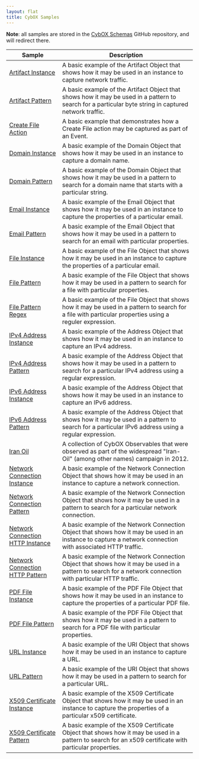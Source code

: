 ```yaml
---
layout: flat
title: CybOX Samples
---
```


**Note**: all samples are stored in the [CybOX Schemas](https://github.com/CybOXProject/schemas) GitHub repository, and will redirect there.


|Sample|Description|
|------|-----------|
|[Artifact Instance](https://github.com/CybOXProject/schemas/blob/master/samples/CybOX_Artifact_Instance.xml)|A basic example of the Artifact Object that shows how it may be used in an instance to capture network traffic.|
|[Artifact Pattern](https://github.com/CybOXProject/schemas/blob/master/samples/CybOX_Artifact_Pattern.xml)|A basic example of the Artifact Object that shows how it may be used in a pattern to search for a particular byte string in captured network traffic.|
|[Create File Action](https://github.com/CybOXProject/schemas/blob/master/samples/CybOX_CreateFile_Action.xml)|A basic example that demonstrates how a Create File action may be captured as part of an Event.|
|[Domain Instance](https://github.com/CybOXProject/schemas/blob/master/samples/CybOX_Domain_Instance.xml)|A basic example of the Domain Object that shows how it may be used in an instance to capture a domain name.|
|[Domain Pattern](https://github.com/CybOXProject/schemas/blob/master/samples/CybOX_Domain_Pattern.xml)|A basic example of the Domain Object that shows how it may be used in a pattern to search for a domain name that starts with a particular string.|
|[Email Instance](https://github.com/CybOXProject/schemas/blob/master/samples/CybOX_Simple_Email_Instance.xml)|A basic example of the Email Object that shows how it may be used in an instance to capture the properties of a particular email.|
|[Email Pattern](https://github.com/CybOXProject/schemas/blob/master/samples/CybOX_Simple_Email_Pattern.xml)|A basic example of the Email Object that shows how it may be used in a pattern to search for an email with particular properties.|
|[File Instance](https://github.com/CybOXProject/schemas/blob/master/samples/CybOX_Simple_File_Instance.xml)|A basic example of the File Object that shows how it may be used in an instance to capture the properties of a particular email.|
|[File Pattern](https://github.com/CybOXProject/schemas/blob/master/samples/CybOX_Simple_File_Pattern.xml)|A basic example of the File Object that shows how it may be used in a pattern to search for a file with particular properties.|
|[File Pattern Regex](https://github.com/CybOXProject/schemas/blob/master/samples/CybOX_Simple_File_Pattern_Regex.xml)|A basic example of the File Object that shows how it may be used in a pattern to search for a file with particular properties using a reguler expression.|
|[IPv4 Address Instance](https://github.com/CybOXProject/schemas/blob/master/samples/CybOX_IPv4Address_Instance.xml)|A basic example of the Address Object that shows how it may be used in an instance to capture an IPv4 address.|
|[IPv4 Address Pattern](https://github.com/CybOXProject/schemas/blob/master/samples/CybOX_IPv4Address_Pattern.xml)|A basic example of the Address Object that shows how it may be used in a pattern to search for a particular IPv4 address using a regular expression.|
|[IPv6 Address Instance](https://github.com/CybOXProject/schemas/blob/master/samples/CybOX_IPv6Address_Instance.xml)|A basic example of the Address Object that shows how it may be used in an instance to capture an IPv6 address.|
|[IPv6 Address Pattern](https://github.com/CybOXProject/schemas/blob/master/samples/CybOX_IPv6Address_Pattern.xml)|A basic example of the Address Object that shows how it may be used in a pattern to search for a particular IPv6 address using a regular expression.|
|[Iran Oil](https://github.com/CybOXProject/schemas/blob/master/samples/CybOX_Iran-Oil_Dynamic.xml)|A collection of CybOX Observables that were observed as part of the widespread "Iran-Oil" (among other names) campaign in 2012.|
|[Network Connection Instance](https://github.com/CybOXProject/schemas/blob/master/samples/CybOX_Network_Connection_Instance.xml)|A basic example of the Network Connection Object that shows how it may be used in an instance to capture a network connection.|
|[Network Connection Pattern](https://github.com/CybOXProject/schemas/blob/master/samples/CybOX_Network_Connection_Pattern.xml)|A basic example of the Network Connection Object that shows how it may be used in a pattern to search for a particular network connection.|
|[Network Connection HTTP Instance](https://github.com/CybOXProject/schemas/blob/master/samples/CybOX_Network_Connection_HTTP_Instance.xml)|A basic example of the Network Connection Object that shows how it may be used in an instance to capture a network connection with associated HTTP traffic.|
|[Network Connection HTTP Pattern](https://github.com/CybOXProject/schemas/blob/master/samples/CybOX_Network_Connection_HTTP_Pattern.xml)|A basic example of the Network Connection Object that shows how it may be used in a pattern to search for a network connection with particular HTTP traffic.|
|[PDF File Instance](https://github.com/CybOXProject/schemas/blob/master/samples/CybOX_PDF_File_Instance.xml)|A basic example of the PDF File Object that shows how it may be used in an instance to capture the properties of a particular PDF file.|
|[PDF File Pattern](https://github.com/CybOXProject/schemas/blob/master/samples/CybOX_PDF_File_Pattern.xml)|A basic example of the PDF File Object that shows how it may be used in a pattern to search for a PDF file with particular properties.|
|[URL Instance](https://github.com/CybOXProject/schemas/blob/master/samples/CybOX_URL_Instance.xml)|A basic example of the URI Object that shows how it may be used in an instance to capture a URL.|
|[URL Pattern](https://github.com/CybOXProject/schemas/blob/master/samples/CybOX_URL_Pattern.xml)|A basic example of the URI Object that shows how it may be used in a pattern to search for a particular URL.|
|[X509 Certificate Instance](https://github.com/CybOXProject/schemas/blob/master/samples/CybOX_X509_Certificate_Instance.xml)|A basic example of the X509 Certificate Object that shows how it may be used in an instance to capture the properties of a particular x509 certificate.|
|[X509 Certificate Pattern](https://github.com/CybOXProject/schemas/blob/master/samples/CybOX_X509_Certificate_Pattern.xml)|A basic example of the X509 Certificate Object that shows how it may be used in a pattern to search for an x509 certificate with particular properties.|
